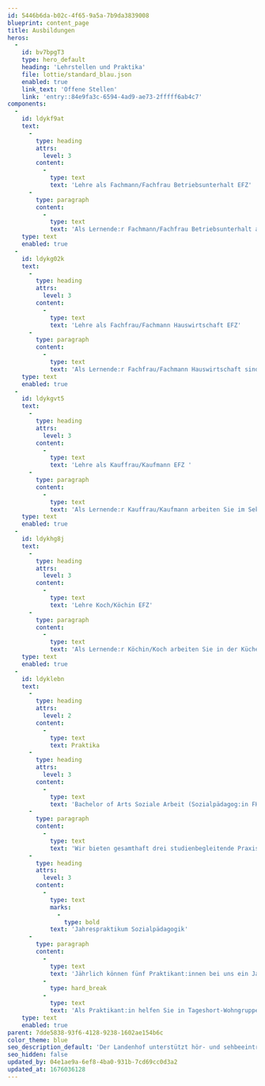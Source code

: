 ```yaml
---
id: 5446b6da-b02c-4f65-9a5a-7b9da3839008
blueprint: content_page
title: Ausbildungen
heros:
  -
    id: bv7bpgT3
    type: hero_default
    heading: 'Lehrstellen und Praktika'
    file: lottie/standard_blau.json
    enabled: true
    link_text: 'Offene Stellen'
    link: 'entry::84e9fa3c-6594-4ad9-ae73-2fffff6ab4c7'
components:
  -
    id: ldykf9at
    text:
      -
        type: heading
        attrs:
          level: 3
        content:
          -
            type: text
            text: 'Lehre als Fachmann/Fachfrau Betriebsunterhalt EFZ'
      -
        type: paragraph
        content:
          -
            type: text
            text: 'Als Lernende:r Fachmann/Fachfrau Betriebsunterhalt arbeiten Sie hauptsächlich im Technischen Dienst. Sie helfen beim Unterhalt der Gebäude und der Grünanlage mit, führen Reparaturen aus, lösen technische Probleme, warten Maschinen und stellen die Infrastruktur für Anlässe bereit. Weiter absolvieren Sie regelmässige Einsätze im Reinigungsteam und bei einem Landschaftsgärtner.'
    type: text
    enabled: true
  -
    id: ldykg02k
    text:
      -
        type: heading
        attrs:
          level: 3
        content:
          -
            type: text
            text: 'Lehre als Fachfrau/Fachmann Hauswirtschaft EFZ'
      -
        type: paragraph
        content:
          -
            type: text
            text: 'Als Lernende:r Fachfrau/Fachmann Hauswirtschaft sind Sie in der Reinigung, Wäscherei, Gästebetreuung und Verpflegung tätig. Weiter führen Sie kleine administrative Aufgaben aus. Damit Sie Einblick in die Hotellerie bekommen, sind Praktika in anderen Betrieben vorgesehen.'
    type: text
    enabled: true
  -
    id: ldykgvt5
    text:
      -
        type: heading
        attrs:
          level: 3
        content:
          -
            type: text
            text: 'Lehre als Kauffrau/Kaufmann EFZ '
      -
        type: paragraph
        content:
          -
            type: text
            text: 'Als Lernende:r Kauffrau/Kaufmann arbeiten Sie im Sekretariat Schule und Pädaudiologischer Dienst und in der Buchhaltung mit. Sie erledigen u.a. Korrespondenz per Mail und Brief, nehmen Kundenanfragen entgegen, legen Dokumente ab oder helfen bei Versänden.'
    type: text
    enabled: true
  -
    id: ldykhg8j
    text:
      -
        type: heading
        attrs:
          level: 3
        content:
          -
            type: text
            text: 'Lehre Koch/Köchin EFZ'
      -
        type: paragraph
        content:
          -
            type: text
            text: 'Als Lernende:r Köchin/Koch arbeiten Sie in der Küche des Landenhofs. Von Montag bis Freitag bereiten Sie schmackhafte warme und kalte Speisen für die Wohngruppen und Mitarbeitenden vor. Bei Anlässen helfen Sie mit, die Gäste mit einem abwechslungsreichen kulinarischen Angebot zu verwöhnen. Damit Sie Einblick in die Arbeit einer Köchin/eines Kochs der «klassischen» Gastronomie bekommen, absolvieren Sie jährlich ein achtwöchiges Praktikum in einem «À-la-carte-Betrieb».'
    type: text
    enabled: true
  -
    id: ldyklebn
    text:
      -
        type: heading
        attrs:
          level: 2
        content:
          -
            type: text
            text: Praktika
      -
        type: heading
        attrs:
          level: 3
        content:
          -
            type: text
            text: 'Bachelor of Arts Soziale Arbeit (Sozialpädagog:in FH)'
      -
        type: paragraph
        content:
          -
            type: text
            text: 'Wir bieten gesamthaft drei studienbegleitende Praxisausbildungsplätze an. Während des 4-jährigen Studiums besuchen die Studierenden zwei Tage in der Woche die Hochschule für Soziale Arbeit der FHNW. Parallel dazu arbeiten sie mit einem 50-70%-Pensum in einem unserer Wohngruppenteams. Die Studierenden werden durch speziell ausgebildete Fachpersonen begleitet.'
      -
        type: heading
        attrs:
          level: 3
        content:
          -
            type: text
            marks:
              -
                type: bold
            text: 'Jahrespraktikum Sozialpädagogik'
      -
        type: paragraph
        content:
          -
            type: text
            text: 'Jährlich können fünf Praktikant:innen bei uns ein Jahrespraktikum absolvieren. '
          -
            type: hard_break
          -
            type: text
            text: 'Als Praktikant:in helfen Sie in Tageshort-Wohngruppen bei der Betreuung von Kindern und Jugendlichen mit und leisten in der Schwerhörigenschule Einsätze als Klassen-Assistent:in. Das Praktikum gibt Einblick in das Tätigkeitsfeld Sozialpädagogik und ist Bedingung für die Aufnahme an einer Fachhochschule für Soziale Arbeit oder für das Studium der Logopädie.'
    type: text
    enabled: true
parent: 7dde5838-93f6-4128-9238-1602ae154b6c
color_theme: blue
seo_description_default: 'Der Landenhof unterstützt hör- und sehbeeinträchtigte Kinder & Jugendliche in ihrem selbstbestimmten Leben durch Förderung ihrer Fähigkeiten & Entwicklung'
seo_hidden: false
updated_by: 04e1ae9a-6ef8-4ba0-931b-7cd69cc0d3a2
updated_at: 1676036128
---
```

